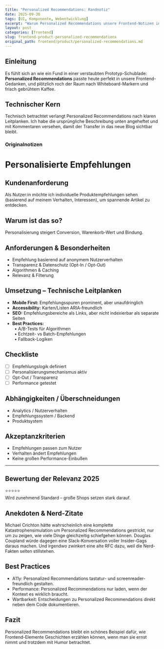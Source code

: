 ```yaml
---
title: "Personalized Recommendations: Randnotiz"
date: 2025-09-30
tags: [UI, Komponente, Webentwicklung]
excerpt: "Warum Personalized Recommendations unsere Frontend-Notizen inspiriert."
layout: post
categories: [frontend]
slug: frontend-product-personalized-recommendations
original_path: frontend/product/personalized-recommendations.md
---
```


## Einleitung
Es fühlt sich an wie ein Fund in einer verstaubten Prototyp-Schublade: **Personalized Recommendations** passte heute perfekt in unsere Frontend-Gedanken, und plötzlich roch der Raum nach Whiteboard-Markern und frisch gebrühtem Kaffee.

## Technischer Kern
Technisch betrachtet verlangt Personalized Recommendations nach klaren Leitplanken. Ich habe die ursprüngliche Beschreibung unten angeheftet und mit Kommentaren versehen, damit der Transfer in das neue Blog sichtbar bleibt.

### Originalnotizen
# Personalisierte Empfehlungen

## Kundenanforderung  
Als Nutzer:in möchte ich individuelle Produktempfehlungen sehen (basierend auf meinem Verhalten, Interessen), um spannende Artikel zu entdecken.

## Warum ist das so?  
Personalisierung steigert Conversion, Warenkorb-Wert und Bindung.

## Anforderungen & Besonderheiten  
- Empfehlung basierend auf anonymem Nutzerverhalten  
- Transparenz & Datenschutz (Opt-In / Opt-Out)  
- Algorithmen & Caching  
- Relevanz & Filterung  

## Umsetzung – Technische Leitplanken  
- **Mobile First:** Empfehlungsspuren prominent, aber unaufdringlich  
- **Accessibility:** Karten/Listen ARIA-freundlich  
- **SEO:** Empfehlungsbereiche als Links, aber nicht indexierbar als separate Seiten  
- **Best Practices:**  
 • A/B-Tests für Algorithmen  
 • Echtzeit- vs Batch-Empfehlungen  
 • Fallback-Logiken  

## Checkliste  
- [ ] Empfehlungslogik definiert  
- [ ] Personalisierungsmechanismus aktiv  
- [ ] Opt-Out / Transparenz  
- [ ] Performance getestet  

## Abhängigkeiten / Überschneidungen  
- Analytics / Nutzerverhalten  
- Empfehlungssystem / Backend  
- Produktsystem  

## Akzeptanzkriterien  
- Empfehlungen passen zum Nutzer  
- Verhalten ändert Empfehlungen  
- Keine großen Performance-Einbußen  

---

## Bewertung der Relevanz 2025  
⭐⭐⭐⭐⭐  
Wird zunehmend Standard – große Shops setzen stark darauf.

## Anekdoten & Nerd-Zitate
Michael Crichton hätte wahrscheinlich eine komplette Katastrophensimulation um Personalized Recommendations gestrickt, nur um zu zeigen, wie viele Dinge gleichzeitig schiefgehen können. Douglas Coupland würde dagegen eine Slack-Konversation voller Insider-Gags daraus machen. Und irgendwo zwinkert eine alte RFC dazu, weil die Nerd-Fakten selten stillstehen.

## Best Practices
- A11y: Personalized Recommendations tastatur- und screenreader-freundlich gestalten.
- Performance: Personalized Recommendations nur laden, wenn der Kontext es wirklich braucht.
- Wartbarkeit: Entscheidungen zu Personalized Recommendations direkt neben dem Code dokumentieren.

## Fazit
Personalized Recommendations bleibt ein schönes Beispiel dafür, wie Frontend-Elemente Geschichten erzählen können, wenn man sie ernst nimmt und trotzdem mit Humor betrachtet.
